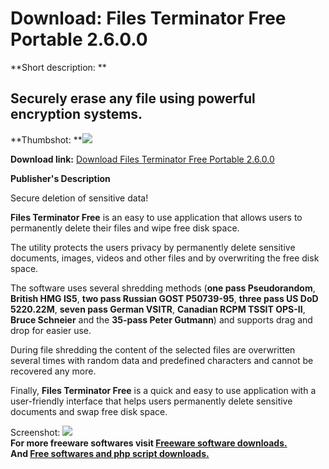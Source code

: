 # Download: Files Terminator Free Portable 2.6.0.0

**Short description: **

## Securely erase any file using powerful encryption systems.

  
**Thumbshot: **![](http://www.freewarefiles.com/screenshot/filestermtr2_md.jpg)   
  
**Download link:** [Download Files Terminator Free Portable 2.6.0.0](http://freesoftwares.boysofts.com/Files-Terminator-Free-Portable_program_72574.html)  
  

**Publisher's Description**  
  

Secure deletion of sensitive data!  
  
**Files Terminator Free** is an easy to use application that allows users to permanently delete their files and wipe free disk space.  
  
The utility protects the users privacy by permanently delete sensitive
documents, images, videos and other files and by overwriting the free disk
space.  
  
The software uses several shredding methods (**one pass Pseudorandom**,
**British HMG IS5**, **two pass Russian GOST P50739-95**, **three pass US DoD
5220.22M**, **seven pass German VSITR**, **Canadian RCPM TSSIT OPS-II**,
**Bruce Schneier** and the **35-pass Peter Gutmann**) and supports drag and
drop for easier use.  
  
During file shredding the content of the selected files are overwritten
several times with random data and predefined characters and cannot be
recovered any more.  
  
Finally, **Files Terminator Free** is a quick and easy to use application with
a user-friendly interface that helps users permanently delete sensitive
documents and swap free disk space.

  
  
Screenshot: ![](http://www.freewarefiles.com/screenshot/filestermtr2.jpg)  
**For more freeware softwares visit [Freeware software downloads.](http://freesoftwares.boysofts.com/)**   
**And [Free softwares and php script downloads.](http://www.boysofts.com/)**

